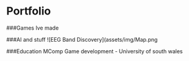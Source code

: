 # Portfolio

###Games Ive made

###AI and stuff
![EEG Band Discovery](assets/img/Map.png

###Education
MComp Game development - University of south wales
